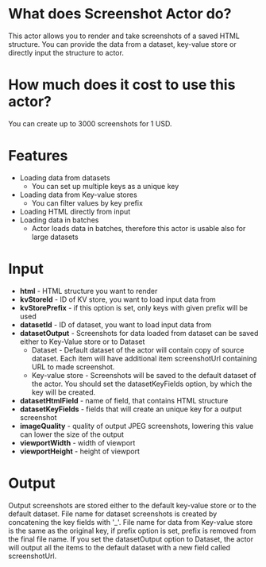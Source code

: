 # What does Screenshot Actor do?
This actor allows you to render and take screenshots of a saved HTML structure. You can provide the data from a dataset, key-value store or directly input the structure to actor.

# How much does it cost to use this actor?
You can create up to 3000 screenshots for 1 USD.

# Features
- Loading data from datasets
    - You can set up multiple keys as a unique key
- Loading data from Key-value stores
    - You can filter values by key prefix
- Loading HTML directly from input
- Loading data in batches
    - Actor loads data in batches, therefore this actor is usable also for large datasets

# Input
- **html** - HTML structure you want to render
- **kvStoreId** - ID of KV store, you want to load input data from
- **kvStorePrefix** - if this option is set, only keys with given prefix will be used
- **datasetId** - ID of dataset, you want to load input data from
- **datasetOutput** - Screenshots for data loaded from dataset can be saved either to Key-Value store or to Dataset
    - Dataset - Default dataset of the actor will contain copy of source dataset. Each item will have additional item screenshotUrl containing URL to made screenshot.
    - Key-value store - Screenshots will be saved to the default dataset of the actor. You should set the datasetKeyFields option, by which the key will be created.
- **datasetHtmlField** - name of field, that contains HTML structure
- **datasetKeyFields** - fields that will create an unique key for a output screenshot
- **imageQuality** - quality of output JPEG screenshots, lowering this value can lower the size of the output
- **viewportWidth** - width of viewport
- **viewportHeight** - height of viewport

# Output
Output screenshots are stored either to the default key-value store or to the default dataset. File name for dataset screenshots is created by concatening the key fields with '_'. File name for data from Key-value store is the same as the original key, if prefix option is set, prefix is removed from the final file name. 
If you set the datasetOutput option to Dataset, the actor will output all the items to the default dataset with a new field called screenshotUrl.

